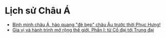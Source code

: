 # Lịch sử Châu Á

- [Bình minh châu Á, hào quang "đè bẹp" châu Âu trước thời Phục Hưng!](https://spiderum.com/bai-dang/Binh-minh-chau-A-hao-quang-de-bep-chau-Au-truoc-thoi-Phuc-Hung-WpDHDIpiH7h9)
- [Gia vị và hành trình mở rộng thế giới. Phần I: từ Cổ đại tới Trung đại](https://spiderum.com/bai-dang/Gia-vi-va-hanh-trinh-mo-rong-the-gioi-Phan-I-tu-Co-dai-toi-Trung-dai-bdx)